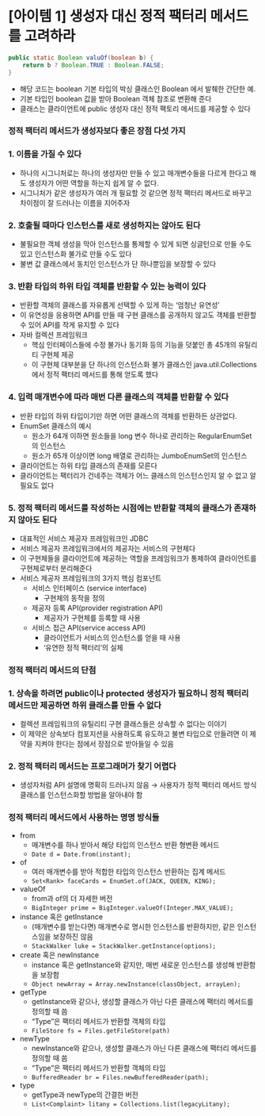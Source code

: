 # [아이템 1] 생성자 대신 정적 팩터리 메서드를 고려하라

```java
public static Boolean valuOf(boolean b) {
	return b ? Boolean.TRUE : Boolean.FALSE;
}
```

- 해당 코드는 boolean 기본 타입의 박싱 클래스인 Boolean 에서 발췌한 간단한 예.
- 기본 타입인 boolean 값을 받아 Boolean 객체 참조로 변환해 준다
- 클래스는 클라이언트에 public 생성자 대신 정적 팩토리 메서드를 제공할 수 있다

### 정적 팩터리 메서드가 생성자보다 좋은 장점 다섯 가지

### 1. 이름을 가질 수 있다

- 하나의 시그니처로는 하나의 생성자만 만들 수 있고 매개변수들을 다르게 한다고 해도 생성자가 어떤 역할을 하는지 쉽게 알 수 없다.
- 시그니처가 같은 생성자가 여러 개 필요할 것 같으면 정적 팩터리 메서드로 바꾸고 차이점이 잘 드러나는 이름을 지어주자

### 2. 호출될 때마다 인스턴스를 새로 생성하지는 않아도 된다

- 불필요한 객체 생성을 막아 인스턴스를 통제할 수 있게 되면 싱글턴으로 만들 수도 있고 인스턴스화 불가로 만들 수도 있다
- 불변 값 클래스에서 동치인 인스턴스가 단 하나뿐임을 보장할 수 있다

### 3. 반환 타입의 하위 타입 객체를 반환할 수 있는 능력이 있다

- 반환할 객체의 클래스를 자유롭게 선택할 수 있게 하는 ‘엄청난 유연성’
- 이 유연성을 응용하면 API를 만들 때 구현 클래스를 공개하지 않고도 객체를 반환할 수 있어 API를 작게 유지할 수 있다
- 자바 컬렉션 프레임워크
    - 핵심 인터페이스들에 수정 불가나 동기화 등의 기능을 덧붙인 총 45개의 유틸리티 구현체 제공
    - 이 구현체 대부분을 단 하나의 인스턴스화 불가 클래스인 java.util.Collections에서 정적 팩터리 메서드를 통해 얻도록 했다

### 4. 입력 매개변수에 따라 매번 다른 클래스의 객체를 반환할 수 있다

- 반환 타입의 하위 타입이기만 하면 어떤 클래스의 객체를 반환하든 상관없다.
- EnumSet 클래스의 예시
    - 원소가 64개 이하면 원소들을 long 변수 하나로 관리하는 RegularEnumSet의 인스턴스
    - 원소가 65개 이상이면 long 배열로 관리하는 JumboEnumSet의 인스턴스
- 클라이언트는 하위 타입 클래스의 존재를 모른다
- 클라이언트는 팩터리가 건네주는 객체가 어느 클래스의 인스턴스인지 알 수 없고 알 필요도 없다

### 5. 정적 팩터리 메서드를 작성하는 시점에는 반환할 객체의 클래스가 존재하지 않아도 된다

- 대표적인 서비스 제공자 프레임워크인 JDBC
- 서비스 제공자 프레임워크에서의 제공자는 서비스의 구현체다
- 이 구현체들을 클라이언트에 제공하는 역할을 프레임워크가 통제하여 클라이언트를 구현체로부터 분리해준다
- 서비스 제공자 프레임워크의 3가지 핵심 컴포넌트
    - 서비스 인터페이스 (service interface)
        - 구현체의 동작을 정의
    - 제공자 등록 API(provider registration API)
        - 제공자가 구현체를 등록할 때 사용
    - 서비스 접근 API(service access API)
        - 클라이언트가 서비스의 인스턴스를 얻을 때 사용
        - ‘유연한 정적 팩터리’의 실체

### 정적 팩터리 메서드의 단점

### 1. 상속을 하려면 public이나 protected 생성자가 필요하니 정적 팩터리 메서드만 제공하면 하위 클래스를 만들 수 없다

- 컬렉션 프레임워크의 유틸리티 구현 클래스들은 상속할 수 없다는 이야기
- 이 제약은 상속보다 컴포지션을 사용하도록 유도하고 불변 타입으로 만들려면 이 제약을 지켜야 한다는 점에서 장점으로 받아들일 수 있음

### 2. 정적 팩터리 메서드는 프로그래머가 찾기 어렵다

- 생성자처럼 API 설명에 명확히 드러나지 않음 → 사용자가 정적 팩터리 메서드 방식 클래스를 인스턴스화할 방법을 알아내야 함

### 정적 팩터리 메서드에서 사용하는 명명 방식들

- from
    - 매개변수를 하나 받아서 해당 타입의 인스턴스 반환 형변환 메서드
    - `Date d = Date.from(instant);`
- of
    - 여러 매개변수를 받아 적합한 타입의 인스턴스 반환하는 집계 메서드
    - `Set<Rank> faceCards = EnumSet.of(JACK, QUEEN, KING);`
- valueOf
    - from과 of의 더 자세한 버전
    - `BigInteger prime = BigInteger.valueOf(Integer.MAX_VALUE);`
- instance 혹은 getInstance
    - (매개변수를 받는다면) 매개변수로 명시한 인스턴스를 반환하지만, 같은 인스턴스임을 보장하진 않음
    - `StackWalker luke = StackWalker.getInstance(options);`
- create 혹은 newInstance
    - instance 혹은 getInstance와 같지만, 매번 새로운 인스턴스를 생성해 반환함을 보장함
    - `Object newArray = Array.newInstance(classObject, arrayLen);`
- getType
    - getInstance와 같으나, 생성할 클래스가 아닌 다른 클래스에 팩터리 메서드를 정의할 때 씀
    - “Type”은 팩터리 메서드가 반환할 객체의 타입
    - `FileStore fs = Files.getFileStore(path)`
- newType
    - newInstance와 같으나, 생성할 클래스가 아닌 다른 클래스에 팩터리 메서드를 정의할 때 씀
    - “Type”은 팩터리 메서드가 반환할 객체의 타입
    - `BufferedReader br = Files.newBufferedReader(path);`
- type
    - getType과 newType의 간결한 버전
    - `List<Complaint> litany = Collections.list(legacyLitany);`